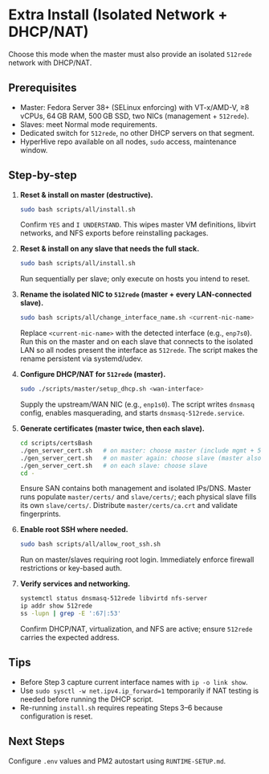 # Extra Install (Isolated Network + DHCP/NAT)
Choose this mode when the master must also provide an isolated `512rede` network with DHCP/NAT.

## Prerequisites
- Master: Fedora Server 38+ (SELinux enforcing) with VT-x/AMD-V, ≥8 vCPUs, 64 GB RAM, 500 GB SSD, two NICs (management + `512rede`).
- Slaves: meet Normal mode requirements.
- Dedicated switch for `512rede`, no other DHCP servers on that segment.
- HyperHive repo available on all nodes, `sudo` access, maintenance window.

## Step-by-step
1. **Reset & install on master (destructive).**
   ```bash
   sudo bash scripts/all/install.sh
   ```
   Confirm `YES` and `I UNDERSTAND`. This wipes master VM definitions, libvirt networks, and NFS exports before reinstalling packages.

2. **Reset & install on any slave that needs the full stack.**
   ```bash
   sudo bash scripts/all/install.sh
   ```
   Run sequentially per slave; only execute on hosts you intend to reset.

3. **Rename the isolated NIC to `512rede` (master + every LAN-connected slave).**
   ```bash
   sudo bash scripts/all/change_interface_name.sh <current-nic-name>
   ```
   Replace `<current-nic-name>` with the detected interface (e.g., `enp7s0`). Run this on the master and on each slave that connects to the isolated LAN so all nodes present the interface as `512rede`. The script makes the rename persistent via systemd/udev.

4. **Configure DHCP/NAT for `512rede` (master).**
   ```bash
   sudo ./scripts/master/setup_dhcp.sh <wan-interface>
   ```
   Supply the upstream/WAN NIC (e.g., `enp1s0`). The script writes `dnsmasq` config, enables masquerading, and starts `dnsmasq-512rede.service`.

5. **Generate certificates (master twice, then each slave).**
   ```bash
   cd scripts/certsBash
   ./gen_server_cert.sh   # on master: choose master (include mgmt + 512rede SANs)
   ./gen_server_cert.sh   # on master again: choose slave (master also acts as worker)
   ./gen_server_cert.sh   # on each slave: choose slave
   cd -
   ```
   Ensure SAN contains both management and isolated IPs/DNS. Master runs populate `master/certs/` and `slave/certs/`; each physical slave fills its own `slave/certs/`. Distribute `master/certs/ca.crt` and validate fingerprints.

6. **Enable root SSH where needed.**
   ```bash
   sudo bash scripts/all/allow_root_ssh.sh
   ```
   Run on master/slaves requiring root login. Immediately enforce firewall restrictions or key-based auth.

7. **Verify services and networking.**
   ```bash
   systemctl status dnsmasq-512rede libvirtd nfs-server
   ip addr show 512rede
   ss -lupn | grep -E ':67|:53'
   ```
   Confirm DHCP/NAT, virtualization, and NFS are active; ensure `512rede` carries the expected address.

## Tips
- Before Step 3 capture current interface names with `ip -o link show`.
- Use `sudo sysctl -w net.ipv4.ip_forward=1` temporarily if NAT testing is needed before running the DHCP script.
- Re-running `install.sh` requires repeating Steps 3–6 because configuration is reset.

## Next Steps
Configure `.env` values and PM2 autostart using `RUNTIME-SETUP.md`.
